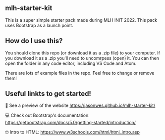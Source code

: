 ## mlh-starter-kit
This is a super simple starter pack made during MLH INIT 2022. This pack uses Bootstrap as a launch point.

## How do I use this?
You should clone this repo (or download it as a .zip file) to your computer. If you download it as a .zip you'll need to uncomrpess (open) it. You can then open the folder in any code editor, including VS Code and Atom.

There are lots of example files in the repo. Feel free to change or remove them!

## Useful linkts to get started!
👀 See a preview of the website https://jasonwes.github.io/mlh-starter-kit/

💻 Check out Bootstrap's documentation: https://getbootstrap.com/docs/5.0/getting-started/introduction/

🤓 Intro to HTML: https://www.w3schools.com/html/html_intro.asp
